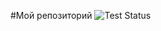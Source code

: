 #Мой репозиторий
![Test Status](https://github.com/KurochkinVadim/NRiI_project/actions/workflows/ci.yml/badge.svg)
